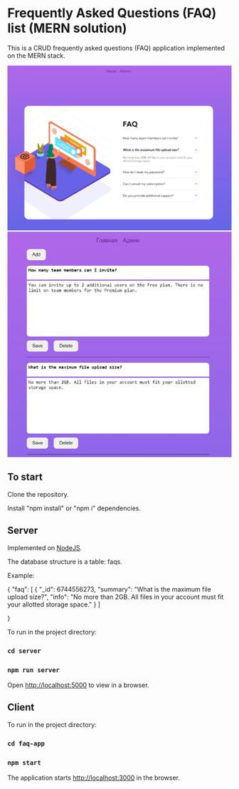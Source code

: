 # Frequently Asked Questions (FAQ) list (MERN solution)

 This is a CRUD frequently asked questions (FAQ) application implemented on the MERN stack.

![Home](/img/img01.jpg "Home")
![Admin](/img/img02.jpg "Admin")

## To start

Clone the repository.

Install "npm install" or "npm i" dependencies.

## Server

Implemented on [NodeJS](https://nodejs.org/).

The database structure is a table: faqs.

Example:

{
  "faq": [
    {
      "_id": 6744556273,
      "summary": "What is the maximum file upload size?",
      "info": "No more than 2GB. All files in your account must fit your allotted storage space."
    }
  ]

}

To run in the project directory:

### `cd server`

### `npm run server`

Open [http://localhost:5000](http://localhost:5000) to view in a browser.

## Client

To run in the project directory:

### `cd faq-app`

### `npm start`

The application starts [http://localhost:3000](http://localhost:3000) in the browser.
